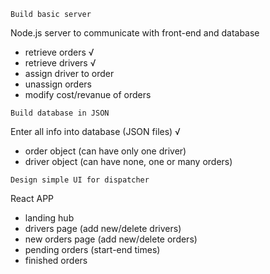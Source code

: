 ``` Build basic server ```

Node.js server to communicate with front-end and database
- retrieve orders √
- retrieve drivers √
- assign driver to order
- unassign orders
- modify cost/revanue of orders


``` Build database in JSON ```

Enter all info into database (JSON files) √
- order object (can have only one driver)
- driver object (can have none, one or many orders)

``` Design simple UI for dispatcher ```

React APP
- landing hub
- drivers page (add new/delete drivers)
- new orders page (add new/delete orders)
- pending orders (start-end times)
- finished orders